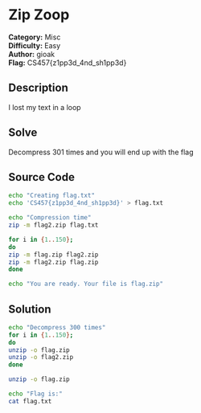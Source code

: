 # Zip Zoop

**Category:** Misc\
**Difficulty:** Easy\
**Author:** gioak\
**Flag:** CS457{z1pp3d_4nd_sh1pp3d}

## Description

I lost my text in a loop

## Solve

Decompress 301 times and you will end up with the flag

## Source Code

```sh
echo "Creating flag.txt"
echo 'CS457{z1pp3d_4nd_sh1pp3d}' > flag.txt

echo "Compression time"
zip -m flag2.zip flag.txt

for i in {1..150};
do
zip -m flag.zip flag2.zip
zip -m flag2.zip flag.zip
done

echo "You are ready. Your file is flag.zip"
```

## Solution

```sh
echo "Decompress 300 times"
for i in {1..150};
do
unzip -o flag.zip
unzip -o flag2.zip
done

unzip -o flag.zip

echo "Flag is:"
cat flag.txt
```